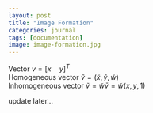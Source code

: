 ```yaml
---
layout: post
title: "Image Formation"
categories: journal
tags: [documentation]
image: image-formation.jpg
---
```


Vector $v=[x\quad y]^T$  
Homogeneous vector  $\tilde v = (\tilde x, \tilde y, \tilde w)$  
Inhomogeneous vector $\tilde v = \tilde w \bar v = \tilde{w} (x, y, 1)$  

update later...


<!--stackedit_data:
eyJoaXN0b3J5IjpbMTcwNTE4OSwtMjA0MzYzMTU0NywxMjI3MD
Q0ODA5LDE1MTU3MDk0NDcsNjk3MzQ4MDAzLC0xMzI3NzM0OTk5
LC0xNjYwOTI3OTM3LC0xOTgxMjc4MDEwLC01MTk1NTk2NjYsMj
A2MTI2MjM1MCwtNzU3NTk1MTIwLC03NDI1NjEzNjNdfQ==
-->